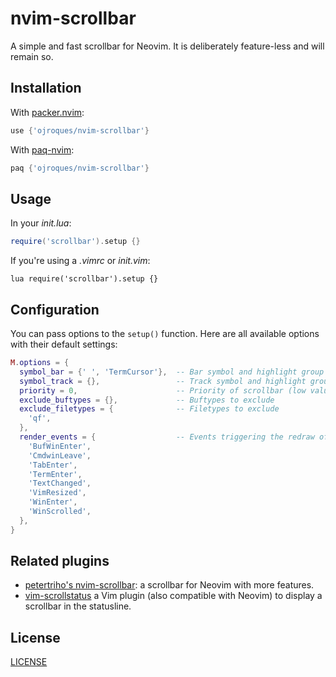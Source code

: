 # nvim-scrollbar

A simple and fast scrollbar for Neovim. It is deliberately feature-less and will
remain so.

## Installation
With [packer.nvim](https://github.com/wbthomason/packer.nvim):
```lua
use {'ojroques/nvim-scrollbar'}
```

With [paq-nvim](https://github.com/savq/paq-nvim):
```lua
paq {'ojroques/nvim-scrollbar'}
```

## Usage
In your *init.lua*:
```lua
require('scrollbar').setup {}
```

If you're using a *.vimrc* or *init.vim*:
```vim
lua require('scrollbar').setup {}
```

## Configuration
You can pass options to the `setup()` function. Here are all available options
with their default settings:
```lua
M.options = {
  symbol_bar = {' ', 'TermCursor'},  -- Bar symbol and highlight group
  symbol_track = {},                 -- Track symbol and highlight group (leave empty to not draw the track)
  priority = 0,                      -- Priority of scrollbar (low value = high priority)
  exclude_buftypes = {},             -- Buftypes to exclude
  exclude_filetypes = {              -- Filetypes to exclude
    'qf',
  },
  render_events = {                  -- Events triggering the redraw of the bar
    'BufWinEnter',
    'CmdwinLeave',
    'TabEnter',
    'TermEnter',
    'TextChanged',
    'VimResized',
    'WinEnter',
    'WinScrolled',
  },
}
```

## Related plugins
* [petertriho's nvim-scrollbar](https://github.com/petertriho/nvim-scrollbar): a
  scrollbar for Neovim with more features.
* [vim-scrollstatus](https://github.com/ojroques/vim-scrollstatus) a Vim plugin
  (also compatible with Neovim) to display a scrollbar in the statusline.

## License
[LICENSE](./LICENSE)

